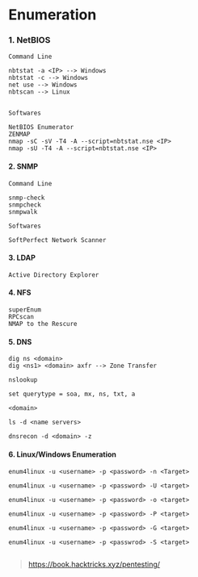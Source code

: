 # Enumeration

### 1. NetBIOS
```
Command Line

nbtstat -a <IP> --> Windows
nbtstat -c --> Windows
net use --> Windows
nbtscan --> Linux


Softwares

NetBIOS Enumerator
ZENMAP
nmap -sC -sV -T4 -A --script=nbtstat.nse <IP>
nmap -sU -T4 -A --script=nbtstat.nse <IP>
```

#### 2. SNMP 
```
Command Line 

snmp-check
snmpcheck
snmpwalk

Softwares

SoftPerfect Network Scanner
```

#### 3. LDAP 

```
Active Directory Explorer
```

#### 4. NFS 

```
superEnum
RPCscan
NMAP to the Rescure
```

#### 5. DNS
```
dig ns <domain>
dig <ns1> <domain> axfr --> Zone Transfer
```

```
nslookup 

set querytype = soa, mx, ns, txt, a

<domain>

ls -d <name servers>
```

```
dnsrecon -d <domain> -z
```


#### 6. Linux/Windows Enumeration

```
enum4linux -u <username> -p <password> -n <Target>

enum4linux -u <username> -p <password> -U <target>

enum4linux -u <username> -p <password> -o <target>

enum4linux -u <username> -p <password> -P <target>

enum4linux -u <username> -p <password> -G <target>

enum4linux -u <username> -p <passwrod> -S <target>


```

> https://book.hacktricks.xyz/pentesting/